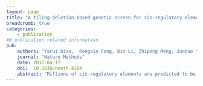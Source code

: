 ```yaml
---
layout: page
title: "A tiling-deletion-based genetic screen for cis-regulatory element identification in mammalian cells"
breadcrumb: true
categories:
    - publication
## publication related information
pub:
    authors: "Yarui Diao,  Rongxin Fang, Bin Li, Zhipeng Meng, Juntao Yu,  Yunjiang Qiu, Kimberly C Lin, Hui Huang,  Tristin Liu,  Ryan J Marina,  Inkyung Jung, Yin Shen, Kun-Liang Guan  & Bing Ren"
    journal: "Nature Methods"
    date: 2017-04-17
    doi:  10.1038/nmeth.4264
    abstract: "Millions of cis-regulatory elements are predicted to be present in the human genome, but direct evidence for their biological function is scarce. Here we report a high-throughput method, cis-regulatory element scan by tiling-deletion and sequencing (CREST-seq), for the unbiased discovery and functional assessment of cis-regulatory sequences in the genome. We used it to interrogate the 2-Mb POU5F1 locus in human embryonic stem cells, and identified 45 cis-regulatory elements. A majority of these elements have active chromatin marks, DNase hypersensitivity, and occupancy by multiple transcription factors, which confirms the utility of chromatin signatures in cis-element mapping. Notably, 17 of them are previously annotated promoters of functionally unrelated genes, and like typical enhancers, they form extensive spatial contacts with the POU5F1 promoter. These results point to the commonality of enhancer-like promoters in the human genome."
---
```

